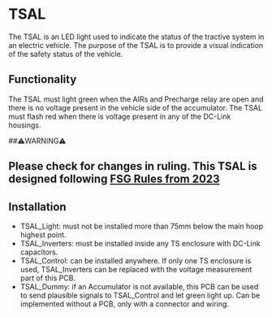# TSAL
The TSAL is an LED light used to indicate the status of the tractive system in an electric vehicle. The purpose of the TSAL is to provide a visual indication of the safety status of the vehicle.

## Functionality
The TSAL must light green when the AIRs and Precharge relay are open and there is no voltage present in the vehicle side of the accumulator. The TSAL must flash red when there is voltage present in any of the DC-Link housings.

##⚠️WARNING⚠️
## Please check for changes in ruling. This TSAL is designed following [FSG Rules from 2023](https://www.formulastudent.de/fileadmin/user_upload/all/2023/rules/FS-Rules_2023_v1.1.pdf)

## Installation
- TSAL_Light: must not be installed more than 75mm below the main hoop highest point.
- TSAL_Inverters: must be installed inside any TS enclosure with DC-Link capacitors.
- TSAL_Control: can be installed anywhere. If only one TS enclosure is used, TSAL_Inverters can be replaced with the voltage measurement part of this PCB.
- TSAL_Dummy: if an Accumulator is not available, this PCB can be used to send plausible signals to TSAL_Control and let green light up. Can be implemented without a PCB, only with a connector and wiring.

